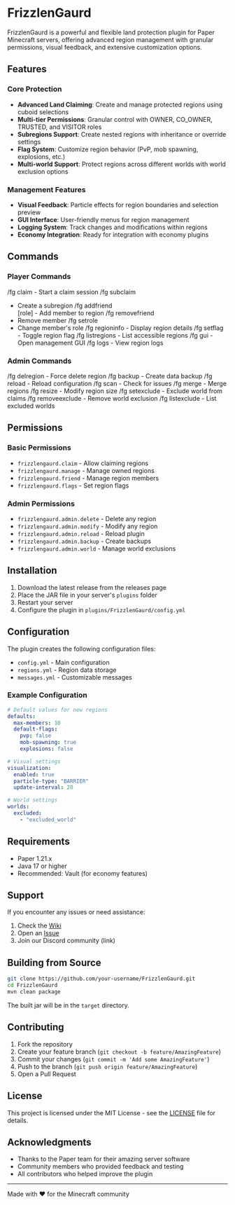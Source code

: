 # FrizzlenGaurd

FrizzlenGaurd is a powerful and flexible land protection plugin for Paper Minecraft servers, offering advanced region management with granular permissions, visual feedback, and extensive customization options.

## Features

### Core Protection
- **Advanced Land Claiming**: Create and manage protected regions using cuboid selections
- **Multi-tier Permissions**: Granular control with OWNER, CO_OWNER, TRUSTED, and VISITOR roles
- **Subregions Support**: Create nested regions with inheritance or override settings
- **Flag System**: Customize region behavior (PvP, mob spawning, explosions, etc.)
- **Multi-world Support**: Protect regions across different worlds with world exclusion options

### Management Features
- **Visual Feedback**: Particle effects for region boundaries and selection preview
- **GUI Interface**: User-friendly menus for region management
- **Logging System**: Track changes and modifications within regions
- **Economy Integration**: Ready for integration with economy plugins

## Commands

### Player Commands
/fg claim  - Start a claim session /fg subclaim
- Create a subregion /fg addfriend   
  [role] - Add member to region /fg removefriend
- Remove member /fg setrole
- Change member's role /fg regioninfo  - Display region details /fg setflag    - Toggle region flag /fg listregions - List accessible regions /fg gui - Open management GUI /fg logs  - View region logs
### Admin Commands
/fg delregion  - Force delete region 
/fg backup - Create data backup 
/fg reload - Reload configuration 
/fg scan - Check for issues 
/fg merge   - Merge regions 
/fg resize  - Modify region size 
/fg setexclude  - Exclude world from claims 
/fg removeexclude  - Remove world exclusion 
/fg listexclude - List excluded worlds
## Permissions

### Basic Permissions
- `frizzlengaurd.claim` - Allow claiming regions
- `frizzlengaurd.manage` - Manage owned regions
- `frizzlengaurd.friend` - Manage region members
- `frizzlengaurd.flags` - Set region flags

### Admin Permissions
- `frizzlengaurd.admin.delete` - Delete any region
- `frizzlengaurd.admin.modify` - Modify any region
- `frizzlengaurd.admin.reload` - Reload plugin
- `frizzlengaurd.admin.backup` - Create backups
- `frizzlengaurd.admin.world` - Manage world exclusions

## Installation

1. Download the latest release from the releases page
2. Place the JAR file in your server's `plugins` folder
3. Restart your server
4. Configure the plugin in `plugins/FrizzlenGaurd/config.yml`

## Configuration

The plugin creates the following configuration files:
- `config.yml` - Main configuration
- `regions.yml` - Region data storage
- `messages.yml` - Customizable messages

### Example Configuration
```yaml
# Default values for new regions
defaults:
  max-members: 10
  default-flags:
    pvp: false
    mob-spawning: true
    explosions: false

# Visual settings
visualization:
  enabled: true
  particle-type: "BARRIER"
  update-interval: 20

# World settings
worlds:
  excluded:
    - "excluded_world"
```

## Requirements

- Paper 1.21.x
- Java 17 or higher
- Recommended: Vault (for economy features)

## Support

If you encounter any issues or need assistance:
1. Check the [Wiki](https://github.com/your-username/FrizzlenGaurd/wiki)
2. Open an [Issue](https://github.com/your-username/FrizzlenGaurd/issues)
3. Join our Discord community (link)

## Building from Source

```bash
git clone https://github.com/your-username/FrizzlenGaurd.git
cd FrizzlenGaurd
mvn clean package
```

The built jar will be in the `target` directory.

## Contributing

1. Fork the repository
2. Create your feature branch (`git checkout -b feature/AmazingFeature`)
3. Commit your changes (`git commit -m 'Add some AmazingFeature'`)
4. Push to the branch (`git push origin feature/AmazingFeature`)
5. Open a Pull Request

## License

This project is licensed under the MIT License - see the [LICENSE](LICENSE) file for details.

## Acknowledgments

- Thanks to the Paper team for their amazing server software
- Community members who provided feedback and testing
- All contributors who helped improve the plugin

---
Made with ❤️ for the Minecraft community
